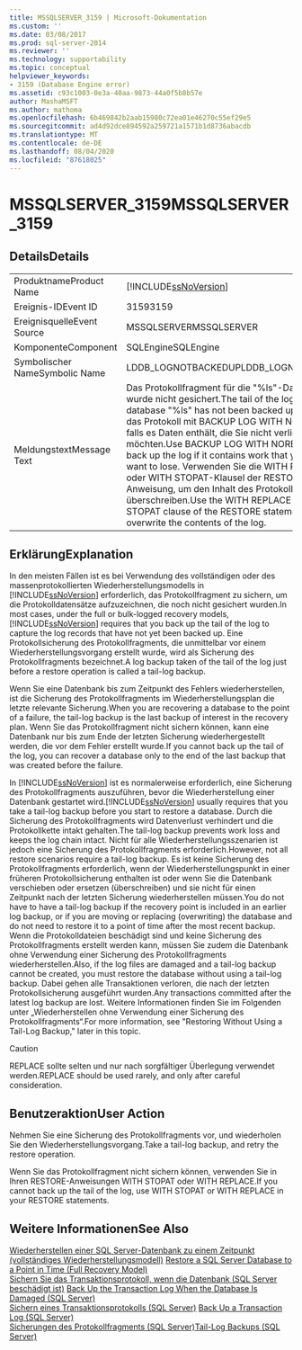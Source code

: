 ```yaml
---
title: MSSQLSERVER_3159 | Microsoft-Dokumentation
ms.custom: ''
ms.date: 03/08/2017
ms.prod: sql-server-2014
ms.reviewer: ''
ms.technology: supportability
ms.topic: conceptual
helpviewer_keywords:
- 3159 (Database Engine error)
ms.assetid: c93c1003-0e3a-40aa-9873-44a0f5b8b57e
author: MashaMSFT
ms.author: mathoma
ms.openlocfilehash: 6b469842b2aab15980c72ea01e46270c55ef29e5
ms.sourcegitcommit: ad4d92dce894592a259721a1571b1d8736abacdb
ms.translationtype: MT
ms.contentlocale: de-DE
ms.lasthandoff: 08/04/2020
ms.locfileid: "87618025"
---
```

# <a name="mssqlserver_3159"></a><span data-ttu-id="46f74-102">MSSQLSERVER_3159</span><span class="sxs-lookup"><span data-stu-id="46f74-102">MSSQLSERVER_3159</span></span>
    
## <a name="details"></a><span data-ttu-id="46f74-103">Details</span><span class="sxs-lookup"><span data-stu-id="46f74-103">Details</span></span>  
  
|||  
|-|-|  
|<span data-ttu-id="46f74-104">Produktname</span><span class="sxs-lookup"><span data-stu-id="46f74-104">Product Name</span></span>|[!INCLUDE[ssNoVersion](../../includes/ssnoversion-md.md)]|  
|<span data-ttu-id="46f74-105">Ereignis-ID</span><span class="sxs-lookup"><span data-stu-id="46f74-105">Event ID</span></span>|<span data-ttu-id="46f74-106">3159</span><span class="sxs-lookup"><span data-stu-id="46f74-106">3159</span></span>|  
|<span data-ttu-id="46f74-107">Ereignisquelle</span><span class="sxs-lookup"><span data-stu-id="46f74-107">Event Source</span></span>|<span data-ttu-id="46f74-108">MSSQLSERVER</span><span class="sxs-lookup"><span data-stu-id="46f74-108">MSSQLSERVER</span></span>|  
|<span data-ttu-id="46f74-109">Komponente</span><span class="sxs-lookup"><span data-stu-id="46f74-109">Component</span></span>|<span data-ttu-id="46f74-110">SQLEngine</span><span class="sxs-lookup"><span data-stu-id="46f74-110">SQLEngine</span></span>|  
|<span data-ttu-id="46f74-111">Symbolischer Name</span><span class="sxs-lookup"><span data-stu-id="46f74-111">Symbolic Name</span></span>|<span data-ttu-id="46f74-112">LDDB_LOGNOTBACKEDUP</span><span class="sxs-lookup"><span data-stu-id="46f74-112">LDDB_LOGNOTBACKEDUP</span></span>|  
|<span data-ttu-id="46f74-113">Meldungstext</span><span class="sxs-lookup"><span data-stu-id="46f74-113">Message Text</span></span>|<span data-ttu-id="46f74-114">Das Protokollfragment für die "%ls"-Datenbank wurde nicht gesichert.</span><span class="sxs-lookup"><span data-stu-id="46f74-114">The tail of the log for the database "%ls" has not been backed up.</span></span> <span data-ttu-id="46f74-115">Sichern Sie das Protokoll mit BACKUP LOG WITH NORECOVERY, falls es Daten enthält, die Sie nicht verlieren möchten.</span><span class="sxs-lookup"><span data-stu-id="46f74-115">Use BACKUP LOG WITH NORECOVERY to back up the log if it contains work that you do not want to lose.</span></span> <span data-ttu-id="46f74-116">Verwenden Sie die WITH REPLACE- oder WITH STOPAT-Klausel der RESTORE-Anweisung, um den Inhalt des Protokolls zu überschreiben.</span><span class="sxs-lookup"><span data-stu-id="46f74-116">Use the WITH REPLACE or WITH STOPAT clause of the RESTORE statement to just overwrite the contents of the log.</span></span>|  
  
## <a name="explanation"></a><span data-ttu-id="46f74-117">Erklärung</span><span class="sxs-lookup"><span data-stu-id="46f74-117">Explanation</span></span>  
 <span data-ttu-id="46f74-118">In den meisten Fällen ist es bei Verwendung des vollständigen oder des massenprotokollierten Wiederherstellungsmodells in [!INCLUDE[ssNoVersion](../../includes/ssnoversion-md.md)] erforderlich, das Protokollfragment zu sichern, um die Protokolldatensätze aufzuzeichnen, die noch nicht gesichert wurden.</span><span class="sxs-lookup"><span data-stu-id="46f74-118">In most cases, under the full or bulk-logged recovery models, [!INCLUDE[ssNoVersion](../../includes/ssnoversion-md.md)] requires that you back up the tail of the log to capture the log records that have not yet been backed up.</span></span> <span data-ttu-id="46f74-119">Eine Protokollsicherung des Protokollfragments, die unmittelbar vor einem Wiederherstellungsvorgang erstellt wurde, wird als Sicherung des Protokollfragments bezeichnet.</span><span class="sxs-lookup"><span data-stu-id="46f74-119">A log backup taken of the tail of the log just before a restore operation is called a tail-log backup.</span></span>  
  
 <span data-ttu-id="46f74-120">Wenn Sie eine Datenbank bis zum Zeitpunkt des Fehlers wiederherstellen, ist die Sicherung des Protokollfragments im Wiederherstellungsplan die letzte relevante Sicherung.</span><span class="sxs-lookup"><span data-stu-id="46f74-120">When you are recovering a database to the point of a failure, the tail-log backup is the last backup of interest in the recovery plan.</span></span> <span data-ttu-id="46f74-121">Wenn Sie das Protokollfragment nicht sichern können, kann eine Datenbank nur bis zum Ende der letzten Sicherung wiederhergestellt werden, die vor dem Fehler erstellt wurde.</span><span class="sxs-lookup"><span data-stu-id="46f74-121">If you cannot back up the tail of the log, you can recover a database only to the end of the last backup that was created before the failure.</span></span>  
  
 <span data-ttu-id="46f74-122">In [!INCLUDE[ssNoVersion](../../includes/ssnoversion-md.md)] ist es normalerweise erforderlich, eine Sicherung des Protokollfragments auszuführen, bevor die Wiederherstellung einer Datenbank gestartet wird.</span><span class="sxs-lookup"><span data-stu-id="46f74-122">[!INCLUDE[ssNoVersion](../../includes/ssnoversion-md.md)] usually requires that you take a tail-log backup before you start to restore a database.</span></span> <span data-ttu-id="46f74-123">Durch die Sicherung des Protokollfragments wird Datenverlust verhindert und die Protokollkette intakt gehalten.</span><span class="sxs-lookup"><span data-stu-id="46f74-123">The tail-log backup prevents work loss and keeps the log chain intact.</span></span> <span data-ttu-id="46f74-124">Nicht für alle Wiederherstellungsszenarien ist jedoch eine Sicherung des Protokollfragments erforderlich.</span><span class="sxs-lookup"><span data-stu-id="46f74-124">However, not all restore scenarios require a tail-log backup.</span></span> <span data-ttu-id="46f74-125">Es ist keine Sicherung des Protokollfragments erforderlich, wenn der Wiederherstellungspunkt in einer früheren Protokollsicherung enthalten ist oder wenn Sie die Datenbank verschieben oder ersetzen (überschreiben) und sie nicht für einen Zeitpunkt nach der letzten Sicherung wiederherstellen müssen.</span><span class="sxs-lookup"><span data-stu-id="46f74-125">You do not have to have a tail-log backup if the recovery point is included in an earlier log backup, or if you are moving or replacing (overwriting) the database and do not need to restore it to a point of time after the most recent backup.</span></span> <span data-ttu-id="46f74-126">Wenn die Protokolldateien beschädigt sind und keine Sicherung des Protokollfragments erstellt werden kann, müssen Sie zudem die Datenbank ohne Verwendung einer Sicherung des Protokollfragments wiederherstellen.</span><span class="sxs-lookup"><span data-stu-id="46f74-126">Also, if the log files are damaged and a tail-log backup cannot be created, you must restore the database without using a tail-log backup.</span></span> <span data-ttu-id="46f74-127">Dabei gehen alle Transaktionen verloren, die nach der letzten Protokollsicherung ausgeführt wurden.</span><span class="sxs-lookup"><span data-stu-id="46f74-127">Any transactions committed after the latest log backup are lost.</span></span> <span data-ttu-id="46f74-128">Weitere Informationen finden Sie im Folgenden unter „Wiederherstellen ohne Verwendung einer Sicherung des Protokollfragments“.</span><span class="sxs-lookup"><span data-stu-id="46f74-128">For more information, see "Restoring Without Using a Tail-Log Backup," later in this topic.</span></span>  
  
> [!CAUTION]  
>  <span data-ttu-id="46f74-129">REPLACE sollte selten und nur nach sorgfältiger Überlegung verwendet werden.</span><span class="sxs-lookup"><span data-stu-id="46f74-129">REPLACE should be used rarely, and only after careful consideration.</span></span>  
  
## <a name="user-action"></a><span data-ttu-id="46f74-130">Benutzeraktion</span><span class="sxs-lookup"><span data-stu-id="46f74-130">User Action</span></span>  
 <span data-ttu-id="46f74-131">Nehmen Sie eine Sicherung des Protokollfragments vor, und wiederholen Sie den Wiederherstellungsvorgang.</span><span class="sxs-lookup"><span data-stu-id="46f74-131">Take a tail-log backup, and retry the restore operation.</span></span>  
  
 <span data-ttu-id="46f74-132">Wenn Sie das Protokollfragment nicht sichern können, verwenden Sie in Ihren RESTORE-Anweisungen WITH STOPAT oder WITH REPLACE.</span><span class="sxs-lookup"><span data-stu-id="46f74-132">If you cannot back up the tail of the log, use WITH STOPAT or WITH REPLACE in your RESTORE statements.</span></span>  
  
## <a name="see-also"></a><span data-ttu-id="46f74-133">Weitere Informationen</span><span class="sxs-lookup"><span data-stu-id="46f74-133">See Also</span></span>  
 <span data-ttu-id="46f74-134">[Wiederherstellen einer SQL Server-Datenbank zu einem Zeitpunkt &#40;vollständiges Wiederherstellungsmodell&#41;](../backup-restore/restore-a-sql-server-database-to-a-point-in-time-full-recovery-model.md) </span><span class="sxs-lookup"><span data-stu-id="46f74-134">[Restore a SQL Server Database to a Point in Time &#40;Full Recovery Model&#41;](../backup-restore/restore-a-sql-server-database-to-a-point-in-time-full-recovery-model.md) </span></span>  
 <span data-ttu-id="46f74-135">[Sichern Sie das Transaktionsprotokoll, wenn die Datenbank &#40;SQL Server beschädigt ist&#41;](../backup-restore/back-up-the-transaction-log-when-the-database-is-damaged-sql-server.md) </span><span class="sxs-lookup"><span data-stu-id="46f74-135">[Back Up the Transaction Log When the Database Is Damaged &#40;SQL Server&#41;](../backup-restore/back-up-the-transaction-log-when-the-database-is-damaged-sql-server.md) </span></span>  
 <span data-ttu-id="46f74-136">[Sichern eines Transaktionsprotokolls &#40;SQL Server&#41;](../backup-restore/back-up-a-transaction-log-sql-server.md) </span><span class="sxs-lookup"><span data-stu-id="46f74-136">[Back Up a Transaction Log &#40;SQL Server&#41;](../backup-restore/back-up-a-transaction-log-sql-server.md) </span></span>  
 [<span data-ttu-id="46f74-137">Sicherungen des Protokollfragments &#40;SQL Server&#41;</span><span class="sxs-lookup"><span data-stu-id="46f74-137">Tail-Log Backups &#40;SQL Server&#41;</span></span>](../backup-restore/tail-log-backups-sql-server.md)  
  
  
